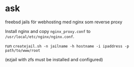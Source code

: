 # ask
freebsd jails för webhosting med nginx som reverse proxy

Install nginx and copy `nginx_proxy.conf` to `/usr/local/etc/nginx/nginx.conf`.

run `createjail.sh -n jailname -h hostname -i ipaddress -p path/to/www/root`

(ezjail with zfs must be installed and configured)

